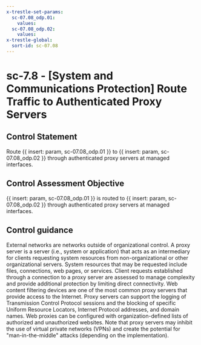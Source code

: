 ```yaml
---
x-trestle-set-params:
  sc-07.08_odp.01:
    values:
  sc-07.08_odp.02:
    values:
x-trestle-global:
  sort-id: sc-07.08
---
```


# sc-7.8 - \[System and Communications Protection\] Route Traffic to Authenticated Proxy Servers

## Control Statement

Route {{ insert: param, sc-07.08_odp.01 }} to {{ insert: param, sc-07.08_odp.02 }} through authenticated proxy servers at managed interfaces.

## Control Assessment Objective

{{ insert: param, sc-07.08_odp.01 }} is routed to {{ insert: param, sc-07.08_odp.02 }} through authenticated proxy servers at managed interfaces.

## Control guidance

External networks are networks outside of organizational control. A proxy server is a server (i.e., system or application) that acts as an intermediary for clients requesting system resources from non-organizational or other organizational servers. System resources that may be requested include files, connections, web pages, or services. Client requests established through a connection to a proxy server are assessed to manage complexity and provide additional protection by limiting direct connectivity. Web content filtering devices are one of the most common proxy servers that provide access to the Internet. Proxy servers can support the logging of Transmission Control Protocol sessions and the blocking of specific Uniform Resource Locators, Internet Protocol addresses, and domain names. Web proxies can be configured with organization-defined lists of authorized and unauthorized websites. Note that proxy servers may inhibit the use of virtual private networks (VPNs) and create the potential for "man-in-the-middle" attacks (depending on the implementation).
